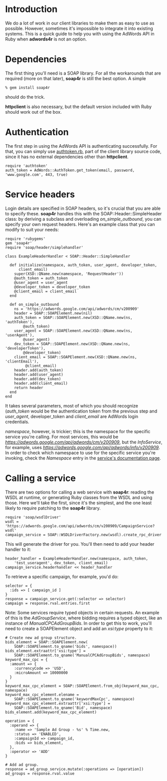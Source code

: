 # Introduction #

We do a lot of work in our client libraries to make them as easy to use as possible. However, sometimes it's impossible to integrate it into existing systems. This is a quick guide to help you with using the AdWords API in Ruby when **adwords4r** is not an option.

# Dependencies #

The first thing you'll need is a SOAP library. For all the workarounds that are required (more on that later), **soap4r** is still the best option. A simple

```
% gem install soap4r
```

should do the trick.

**httpclient** is also necessary, but the default version included with Ruby should work out of the box.

# Authentication #

The first step in using the AdWords API is authenticating successfully. For that, you can simply use [authtoken.rb](http://code.google.com/p/google-api-adwords-ruby/source/browse/trunk/lib/adwords4r/authtoken.rb), part of the client library source code, since it has no external dependencies other than **httpclient**.

```
require 'authtoken'
auth_token = AdWords::AuthToken.get_token(email, password, 'www.google.com', 443, true)
```

# Service headers #

Login details are specified in SOAP headers, so it's crucial that you are able to specify these. **soap4r** handles this with the SOAP::Header::SimpleHeader class: by deriving a subclass and overloading _on\_simple\_outbound_, you can specify your own request headers. Here's an example class that you can modify to suit your needs:

```
require 'rubygems'
gem 'soap4r'
require 'soap/header/simplehandler'

class ExampleHeaderHandler < SOAP::Header::SimpleHandler

  def initialize(namespace, auth_token, user_agent, developer_token,
      client_email)
    super(XSD::QName.new(namespace, 'RequestHeader'))
    @auth_token = auth_token
    @user_agent = user_agent
    @developer_token = developer_token
    @client_email = client_email
  end

  def on_simple_outbound
    ns = 'https://adwords.google.com/api/adwords/cm/v200909'
    header = SOAP::SOAPElement.new(nil)
    auth_token = SOAP::SOAPElement.new(XSD::QName.new(ns, 'authToken'),
        @auth_token)
    user_agent = SOAP::SOAPElement.new(XSD::QName.new(ns, 'userAgent'),
        @user_agent)
    dev_token = SOAP::SOAPElement.new(XSD::QName.new(ns, 'developerToken'),
        @developer_token)
    client_email = SOAP::SOAPElement.new(XSD::QName.new(ns, 'clientEmail'),
         @client_email)
    header.add(auth_token)
    header.add(user_agent)
    header.add(dev_token)
    header.add(client_email)
    return header
  end
end
```

It takes several parameters, most of which you should recognize (_auth\_token_ would be the authentication token from the previous step and _user\_agent_, developer\_token and _client\_email_ are AdWords login credentials.

_namespace_, however, is trickier; this is the namespace for the specific service you're calling. For most services, this would be _https://adwords.google.com/api/adwords/cm/v200909_, but the _InfoService_, for example, uses _https://adwords.google.com/api/adwords/info/v200909_. In order to check which namespace to use for the specific service you're invoking, check the _Namespace_ entry in the [service's documentation page](http://code.google.com/apis/adwords/v2009/docs/reference/InfoService.html).

# Calling a service #

There are two options for calling a web service with **soap4r**: reading the WSDL at runtime, or generating Ruby classes from the WSDL and using those. Here we'll take the first, since it's the simplest, and the one least likely to require patching to the **soap4r** library.

```
require 'soap/wsdlDriver'
wsdl = 'https://adwords.google.com/api/adwords/cm/v200909/CampaignService?wsdl'
campaign_service = SOAP::WSDLDriverFactory.new(wsdl).create_rpc_driver
```

This will generate the driver for you. You'll then need to add your header handler to it:
```
header_handler = ExampleHeaderHandler.new(namespace, auth_token, 
    'test_useragent', dev_token, client_email)
campaign_service.headerhandler << header_handler
```

To retrieve a specific campaign, for example, you'd do:
```
selector = {
  :ids => [ campaign_id ]
}
response = campaign_service.get(:selector => selector)
campaign = response.rval.entries.first
```

Note: Some services require typed objects in certain requests. An example of this is the _AdGroupService_, where bidding requires a typed object, like an instance of _ManualCPCAdGroupBids_. In order to get this to work, you'll need to create a SOAPElement object and add an _xsi:type_ property to it:

```
# Create new ad group structure.
bids_element = SOAP::SOAPElement.new(
    SOAP::SOAPElement.to_qname('bids', namespace))
bids_element.extraattr['xsi:type'] =
    SOAP::SOAPElement.to_qname('ManualCPCAdGroupBids', namespace)
keyword_max_cpc = {
  :amount => {
    :currencyCode => 'USD',
    :microAmount => 10000000
  }
}
keyword_max_cpc_element = SOAP::SOAPElement.from_obj(keyword_max_cpc, namespace)
keyword_max_cpc_element.elename =
    SOAP::SOAPElement.to_qname('keywordMaxCpc', namespace)
keyword_max_cpc_element.extraattr['xsi:type'] =
    SOAP::SOAPElement.to_qname('Bid', namespace)
bids_element.add(keyword_max_cpc_element)

operation = {
  :operand => {
    :name => 'Sample Ad Group - %s' % Time.new,
    :status => 'ENABLED',
    :campaignId => campaign_id,
    :bids => bids_element,
  },
  :operator => 'ADD'
}

# Add ad group.
response = ad_group_service.mutate(:operations => [operation])
ad_groups = response.rval.value
```